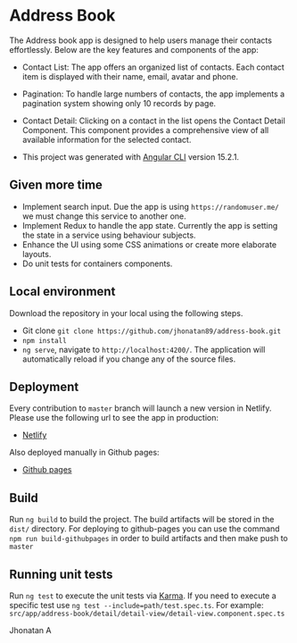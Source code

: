 # Address Book

The Address book app is designed to help users manage their contacts effortlessly. Below are the key features and components of the app:

- Contact List: The app offers an organized list of contacts. Each contact item is displayed with their name, email, avatar and phone.
- Pagination: To handle large numbers of contacts, the app implements a pagination system showing only 10 records by page.
- Contact Detail: Clicking on a contact in the list opens the Contact Detail Component. This component provides a comprehensive view of all available information for the selected contact.

- This project was generated with [Angular CLI](https://github.com/angular/angular-cli) version 15.2.1.

## Given more time

- Implement search input. Due the app is using `https://randomuser.me/` we must change this service to another one.
- Implement Redux to handle the app state. Currently the app is setting the state in a service using behaviour subjects.
- Enhance the UI using some CSS animations or create more elaborate layouts.
- Do unit tests for containers components.

## Local environment

Download the repository in your local using the following steps.

- Git clone `git clone https://github.com/jhonatan89/address-book.git`
- `npm install`
- `ng serve`, navigate to `http://localhost:4200/`. The application will automatically reload if you change any of the source files.

## Deployment

Every contribution to `master` branch will launch a new version in Netlify. Please use the following url to see the app in production:

- [Netlify](https://master--whimsical-dolphin-f6d0d3.netlify.app/adress-book/list)

Also deployed manually in Github pages:

- [Github pages](https://jhonatan89.github.io/address-book/adress-book/list)

## Build

Run `ng build` to build the project. The build artifacts will be stored in the `dist/` directory. For deploying to github-pages you can use the command `npm run build-githubpages` in order to build artifacts and then make push to `master`

## Running unit tests

Run `ng test` to execute the unit tests via [Karma](https://karma-runner.github.io). If you need to execute a specific test use `ng test --include=path/test.spec.ts`. For example: `src/app/address-book/detail/detail-view/detail-view.component.spec.ts`

Jhonatan A
